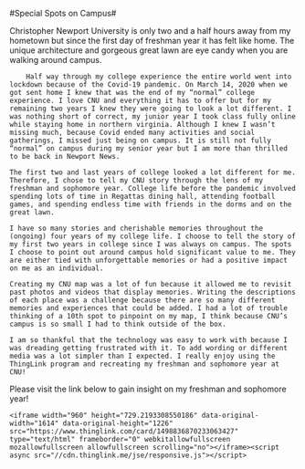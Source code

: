 #Special Spots on Campus#

Christopher Newport University is only two and a half hours away from my hometown but since the first day of freshman year it has felt like home. The unique architecture and gorgeous great lawn are eye candy when you are walking around campus.

		Half way through my college experience the entire world went into lockdown because of the Covid-19 pandemic. On March 14, 2020 when we got sent home I knew that was the end of my “normal” college experience. I love CNU and everything it has to offer but for my remaining two years I knew they were going to look a lot different. I was nothing short of correct, my junior year I took class fully online while staying home in northern virginia. Although I knew I wasn’t missing much, because Covid ended many activities and social gatherings, I missed just being on campus. It is still not fully “normal” on campus during my senior year but I am more than thrilled to be back in Newport News.
    
	The first two and last years of college looked a lot different for me. Therefore, I chose to tell my CNU story through the lens of my freshman and sophomore year. College life before the pandemic involved spending lots of time in Regattas dining hall, attending football games, and spending endless time with friends in the dorms and on the great lawn. 
  
	I have so many stories and cherishable memories throughout the (ongoing) four years of my college life. I choose to tell the story of my first two years in college since I was always on campus. The spots I choose to point out around campus hold significant value to me. They are either tied with unforgettable memories or had a positive impact on me as an individual.
  
	Creating my CNU map was a lot of fun because it allowed me to revisit past photos and videos that display memories. Writing the descriptions of each place was a challenge because there are so many different memories and experiences that could be added. I had a lot of trouble thinking of a 10th spot to pinpoint on my map, I think because CNU’s campus is so small I had to think outside of the box. 
  
	I am so thankful that the technology was easy to work with because I was dreading getting frustrated with it. To add wording or different media was a lot simpler than I expected. I really enjoy using the ThingLink program and recreating my freshman and sophomore year at CNU!
  
Please visit the link below to gain insight on my freshman and sophomore year!

	<iframe width="960" height="729.2193308550186" data-original-width="1614" data-original-height="1226" src="https://www.thinglink.com/card/1498836870233063427" type="text/html" frameborder="0" webkitallowfullscreen mozallowfullscreen allowfullscreen scrolling="no"></iframe><script async src="//cdn.thinglink.me/jse/responsive.js"></script>
